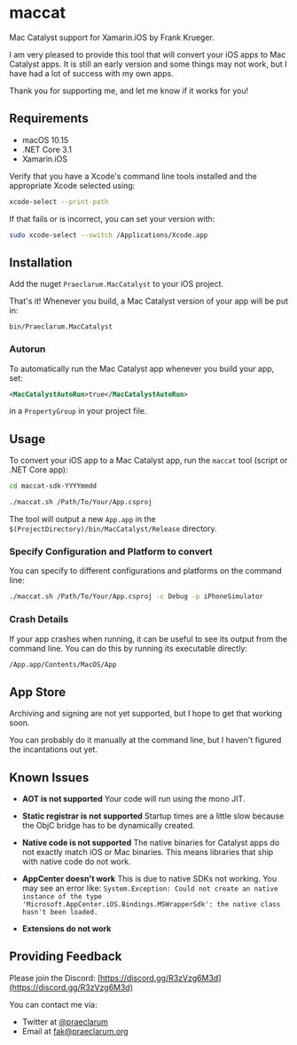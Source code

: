 # maccat

Mac Catalyst support for Xamarin.iOS by Frank Krueger.

I am very pleased to provide this tool that will convert your iOS apps to
Mac Catalyst apps. It is still an early version and some things may not
work, but I have had a lot of success with my own apps.

Thank you for supporting me, and let me know if it works for you!


## Requirements

* macOS 10.15
* .NET Core 3.1
* Xamarin.iOS

Verify that you have a Xcode's command line tools installed and the appropriate Xcode
selected using:

```bash
xcode-select --print-path
```

If that fails or is incorrect, you can set your version with:

```bash
sudo xcode-select --switch /Applications/Xcode.app
```

## Installation

Add the nuget `Praeclarum.MacCatalyst` to your iOS project.

That's it! Whenever you build, a Mac Catalyst version of your app will be put in:

```
bin/Praeclarum.MacCatalyst
```

### Autorun

To automatically run the Mac Catalyst app whenever you build your app, set:

```xml
<MacCatalystAutoRun>true</MacCatalystAutoRun>
```

in a `PropertyGroup` in your project file.

## Usage

To convert your iOS app to a Mac Catalyst app, run the `maccat` tool (script or .NET Core app):

```bash
cd maccat-sdk-YYYYmmdd

./maccat.sh /Path/To/Your/App.csproj
```

The tool will output a new `App.app` in the `$(ProjectDirectory)/bin/MacCatalyst/Release` directory. 

### Specify Configuration and Platform to convert

You can specify to different configurations and platforms on the command line:

```bash
./maccat.sh /Path/To/Your/App.csproj -c Debug -p iPhoneSimulator
```

### Crash Details

If your app crashes when running, it can be useful to see its output from the command line.
You can do this by running its executable directly:

```bash
/App.app/Contents/MacOS/App
```


## App Store

Archiving and signing are not yet supported, but I hope to get that working soon.

You can probably do it manually at the command line, but I haven't figured the incantations out yet.


## Known Issues

* **AOT is not supported** Your code will run using the mono JIT.

* **Static registrar is not supported** Startup times are a little slow because the ObjC bridge has to be dynamically created.

* **Native code is not supported** The native binaries for Catalyst apps do not exactly match iOS or Mac binaries. This means libraries that ship with native code do not work.

* **AppCenter doesn't work** This is due to native SDKs not working. You may see an error like: `System.Exception: Could not create an native instance of the type 'Microsoft.AppCenter.iOS.Bindings.MSWrapperSdk': the native class hasn't been loaded.`

* **Extensions do not work**


## Providing Feedback

Please join the Discord: [https://discord.gg/R3zVzg6M3d](https://discord.gg/R3zVzg6M3d)

You can contact me via:

* Twitter at [@praeclarum](https://twitter.com/praeclarum)
* Email at [fak@praeclarum.org](mailto:fak@praeclarum.org)



